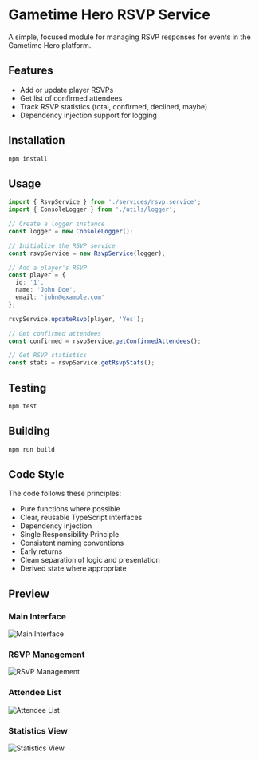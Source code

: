 # Gametime Hero RSVP Service

A simple, focused module for managing RSVP responses for events in the Gametime Hero platform.

## Features

- Add or update player RSVPs
- Get list of confirmed attendees
- Track RSVP statistics (total, confirmed, declined, maybe)
- Dependency injection support for logging

## Installation

```bash
npm install
```

## Usage

```typescript
import { RsvpService } from './services/rsvp.service';
import { ConsoleLogger } from './utils/logger';

// Create a logger instance
const logger = new ConsoleLogger();

// Initialize the RSVP service
const rsvpService = new RsvpService(logger);

// Add a player's RSVP
const player = {
  id: '1',
  name: 'John Doe',
  email: 'john@example.com'
};

rsvpService.updateRsvp(player, 'Yes');

// Get confirmed attendees
const confirmed = rsvpService.getConfirmedAttendees();

// Get RSVP statistics
const stats = rsvpService.getRsvpStats();
```

## Testing

```bash
npm test
```

## Building

```bash
npm run build
```

## Code Style

The code follows these principles:
- Pure functions where possible
- Clear, reusable TypeScript interfaces
- Dependency injection
- Single Responsibility Principle
- Consistent naming conventions
- Early returns
- Clean separation of logic and presentation
- Derived state where appropriate

## Preview

### Main Interface
![Main Interface](https://raw.githubusercontent.com/harsh746-exe/gametime-hero-RSVP/main/preview/main-interface.png)

### RSVP Management
![RSVP Management](https://raw.githubusercontent.com/harsh746-exe/gametime-hero-RSVP/main/preview/rsvp-management.png)

### Attendee List
![Attendee List](https://raw.githubusercontent.com/harsh746-exe/gametime-hero-RSVP/main/preview/attendee-list.png)

### Statistics View
![Statistics View](https://raw.githubusercontent.com/harsh746-exe/gametime-hero-RSVP/main/preview/statistics.png) 